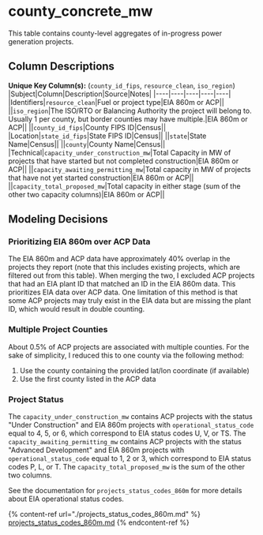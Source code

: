 # county_concrete_mw

This table contains county-level aggregates of in-progress power generation projects.

## Column Descriptions

**Unique Key Column(s):** (`county_id_fips`, `resource_clean`, `iso_region`)
|Subject|Column|Description|Source|Notes|
|----|----|----|----|----|
|Identifiers|`resource_clean`|Fuel or project type|EIA 860m or ACP||
||`iso_region`|The ISO/RTO or Balancing Authority the project will belong to. Usually 1 per county, but border counties may have multiple.|EIA 860m or ACP||
||`county_id_fips`|County FIPS ID|Census||
|Location|`state_id_fips`|State FIPS ID|Census||
||`state`|State Name|Census||
||`county`|County Name|Census||
|Technical|`capacity_under_construction_mw`|Total Capacity in MW of projects that have started but not completed construction|EIA 860m or ACP||
||`capacity_awaiting_permitting_mw`|Total capacity in MW of projects that have not yet started construction|EIA 860m or ACP||
||`capacity_total_proposed_mw`|Total capacity in either stage (sum of the other two capacity columns)|EIA 860m or ACP||

## Modeling Decisions

### Prioritizing EIA 860m over ACP Data

The EIA 860m and ACP data have approximately 40% overlap in the projects they report (note that this includes existing projects, which are filtered out from this table). When merging the two, I excluded ACP projects that had an EIA plant ID that matched an ID in the EIA 860m data. This prioritizes EIA data over ACP data. One limitation of this method is that some ACP projects may truly exist in the EIA data but are missing the plant ID, which would result in double counting.

### Multiple Project Counties

About 0.5% of ACP projects are associated with multiple counties. For the sake of simplicity, I reduced this to one county via the following method:

1. Use the county containing the provided lat/lon coordinate (if available)
1. Use the first county listed in the ACP data

### Project Status

The `capacity_under_construction_mw` contains ACP projects with the status "Under Construction" and EIA 860m projects with `operational_status_code` equal to 4, 5, or 6, which correspond to EIA status codes U, V, or TS. The `capacity_awaiting_permitting_mw` contains ACP projects with the status "Advanced Development" and EIA 860m projects with `operational_status_code` equal to 1, 2 or 3, which correspond to EIA status codes P, L, or T. The `capacity_total_proposed_mw` is the sum of the other two columns.

See the documentation for `projects_status_codes_860m` for more details about EIA operational status codes.

{% content-ref url="./projects_status_codes_860m.md" %}
[projects_status_codes_860m.md](./projects_status_codes_860m.md)
{% endcontent-ref %}
